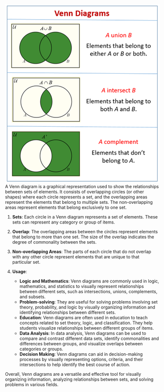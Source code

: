 ![Alt text](image.png)
A Venn diagram is a graphical representation used to show the relationships between sets of elements. It consists of overlapping circles (or other shapes) where each circle represents a set, and the overlapping areas represent the elements that belong to multiple sets. The non-overlapping areas represent elements that belong exclusively to one set.


1. **Sets**: Each circle in a Venn diagram represents a set of elements. These sets can represent any category or group of items.

2. **Overlap**: The overlapping areas between the circles represent elements that belong to more than one set. The size of the overlap indicates the degree of commonality between the sets.

3. **Non-overlapping Areas**: The parts of each circle that do not overlap with any other circle represent elements that are unique to that particular set.

4. **Usage**:
   - **Logic and Mathematics**: Venn diagrams are commonly used in logic, mathematics, and statistics to visually represent relationships between different sets, such as intersections, unions, complements, and subsets.
   - **Problem-solving**: They are useful for solving problems involving set theory, probability, and logic by visually organizing information and identifying relationships between different sets.
   - **Education**: Venn diagrams are often used in education to teach concepts related to set theory, logic, and classification. They help students visualize relationships between different groups of items.
   - **Data Analysis**: In data analysis, Venn diagrams can be used to compare and contrast different data sets, identify commonalities and differences between groups, and visualize overlaps between categories or groups.
   - **Decision Making**: Venn diagrams can aid in decision-making processes by visually representing options, criteria, and their intersections to help identify the best course of action.

Overall, Venn diagrams are a versatile and effective tool for visually organizing information, analyzing relationships between sets, and solving problems in various fields.
